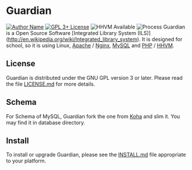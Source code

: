 Guardian
=================
[![Author Name](https://img.shields.io/badge/author-tonyhhyip-brightgreen.svg?style=plastic)](https://github.com/tonyhhyip/)
[![GPL 3+ License](https://img.shields.io/badge/License-GPL%203%2B-brightgreen.svg?style=plastic)](LICENSE.md)
![HHVM Available](https://img.shields.io/badge/hhvm-100%25-brightgreen.svg?style=plastic)
![Process](https://img.shields.io/badge/Process-building-lightgrey.svg?style=plastic)
Guardian is a Open Source Software [Integrated Library System (ILS)] (http://en.wikipedia.org/wiki/Integrated_library_system).
It is designed for school,
so it is using Linux, [Apache](http://httpd.apache.org/) / [Nginx](http://nginx.net/), [MySQL](http:/www.mysql.com) and [PHP](http://php.net) / [HHVM](http://hhvm.com).

License
--------------------
Guardian is distributed under the GNU GPL version 3 or later.
Please read the file [LICENSE.md](LICENSE.md) for more details.

Schema
--------------------
For Schema of MySQL, Guardian fork the one from [Koha](http://koha-community.org/) and slim it.
You may find it in database directory.

Install
--------------------
To install or upgrade Guardian, please see the [INSTALL.md](INSTALL.md) file appropriate
to your platform.